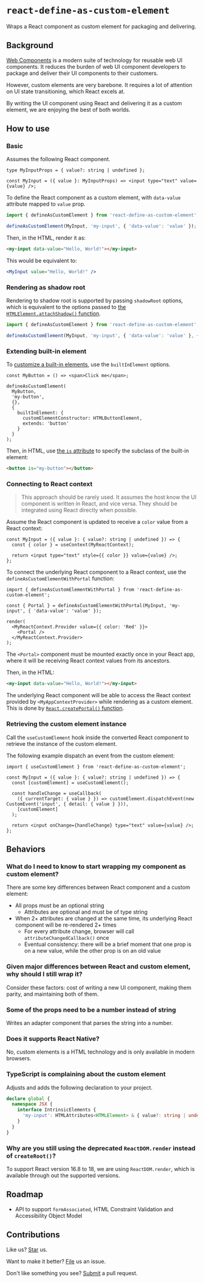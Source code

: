 # `react-define-as-custom-element`

Wraps a React component as custom element for packaging and delivering.

## Background

[Web Components](https://developer.mozilla.org/en-US/docs/Web/API/Web_components) is a modern suite of technology for reusable web UI components. It reduces the burden of web UI component developers to package and deliver their UI components to their customers.

However, custom elements are very barebone. It requires a lot of attention on UI state transitioning, which React excels at.

By writing the UI component using React and delivering it as a custom element, we are enjoying the best of both worlds.

## How to use

### Basic

Assumes the following React component.

```tsx
type MyInputProps = { value?: string | undefined };

const MyInput = ({ value }: MyInputProps) => <input type="text" value={value} />;
```

To define the React component as a custom element, with `data-value` attribute mapped to `value` prop.

```ts
import { defineAsCustomElement } from 'react-define-as-custom-element';

defineAsCustomElement(MyInput, 'my-input', { 'data-value': 'value' });
```

Then, in the HTML, render it as:

```html
<my-input data-value="Hello, World!"></my-input>
```

This would be equivalent to:

```jsx
<MyInput value="Hello, World!" />
```

### Rendering as shadow root

Rendering to shadow root is supported by passing `shadowRoot` options, which is equivalent to the options passed to [the `HTMLElement.attachShadow()` function](https://developer.mozilla.org/en-US/docs/Web/API/Element/attachShadow).

```ts
import { defineAsCustomElement } from 'react-define-as-custom-element';

defineAsCustomElement(MyInput, 'my-input', { 'data-value': 'value' }, { shadowRoot: { mode: 'open' } });
```

### Extending built-in element

To [customize a built-in elements](https://developer.mozilla.org/en-US/docs/Web/API/Web_components/Using_custom_elements#types_of_custom_element), use the `builtInElement` options.

```tsx
const MyButton = () => <span>Click me</span>;

defineAsCustomElement(
  MyButton,
  'my-button',
  {},
  {
    builtInElement: {
      customElementConstructor: HTMLButtonElement,
      extends: 'button'
    }
  }
);
```

Then, in HTML, use [the `is` attribute](https://developer.mozilla.org/en-US/docs/Web/HTML/Global_attributes/is) to specify the subclass of the built-in element:

```html
<button is="my-button"></button>
```

### Connecting to React context

> This approach should be rarely used. It assumes the host know the UI component is written in React, and vice versa. They should be integrated using React directly when possible.

Assume the React component is updated to receive a `color` value from a React context:

```tsx
const MyInput = ({ value }: { value?: string | undefined }) => {
  const { color } = useContext(MyReactContext);

  return <input type="text" style={{ color }} value={value} />;
};
```

To connect the underlying React component to a React context, use the `defineAsCustomElementWithPortal` function:

```tsx
import { defineAsCustomElementWithPortal } from 'react-define-as-custom-element';

const { Portal } = defineAsCustomElementWithPortal(MyInput, 'my-input', { 'data-value': 'value' });

render(
  <MyReactContext.Provider value={{ color: 'Red' }}>
    <Portal />
  </MyReactContext.Provider>
);
```

The `<Portal>` component must be mounted exactly once in your React app, where it will be receiving React context values from its ancestors.

Then, in the HTML:

```html
<my-input data-value="Hello, World!"></my-input>
```

The underlying React component will be able to access the React context provided by `<MyAppContextProvider>` while rendering as a custom element. This is done by [`React.createPortal()` function](https://react.dev/reference/react-dom/createPortal).

### Retrieving the custom element instance

Call the `useCustomElement` hook inside the converted React component to retrieve the instance of the custom element.

The following example dispatch an event from the custom element:

```tsx
import { useCustomElement } from 'react-define-as-custom-element';

const MyInput = ({ value }: { value?: string | undefined }) => {
  const [customElement] = useCustomElement();

  const handleChange = useCallback(
    ({ currentTarget: { value } }) => customElement.dispatchEvent(new CustomEvent('input', { detail: { value } })),
    [customElement]
  );

  return <input onChange={handleChange} type="text" value={value} />;
};
```

## Behaviors

### What do I need to know to start wrapping my component as custom element?

There are some key differences between React component and a custom element:

- All props must be an optional string
  - Attributes are optional and must be of type string
- When 2+ attributes are changed at the same time, its underlying React component will be re-rendered 2+ times
  - For every attribute change, browser will call `attributeChangedCallback()` once
  - Eventual consistency: there will be a brief moment that one prop is on a new value, while the other prop is on an old value

### Given major differences between React and custom element, why should I still wrap it?

Consider these factors: cost of writing a new UI component, making them parity, and maintaining both of them.

### Some of the props need to be a number instead of string

Writes an adapter component that parses the string into a number.

### Does it supports React Native?

No, custom elements is a HTML technology and is only available in modern browsers.

### TypeScript is complaining about the custom element

Adjusts and adds the following declaration to your project.

```ts
declare global {
  namespace JSX {
    interface IntrinsicElements {
      'my-input': HTMLAttributes<HTMLElement> & { value?: string | undefined };
    }
  }
}
```

### Why are you still using the deprecated `ReactDOM.render` instead of `createRoot()`?

To support React version 16.8 to 18, we are using `ReactDOM.render`, which is available through out the supported versions.

## Roadmap

- API to support `formAssociated`, HTML Constraint Validation and Accessibility Object Model

## Contributions

Like us? [Star](https://github.com/compulim/react-define-as-custom-element/stargazers) us.

Want to make it better? [File](https://github.com/compulim/react-define-as-custom-element/issues) us an issue.

Don't like something you see? [Submit](https://github.com/compulim/react-define-as-custom-element/pulls) a pull request.
